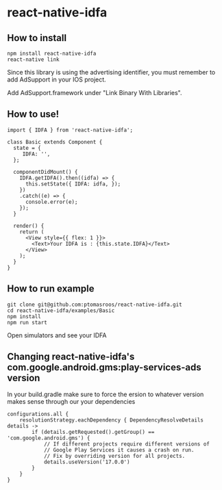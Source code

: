 # react-native-idfa

## How to install

```
npm install react-native-idfa
react-native link
```

Since this library is using the advertising identifier, you must remember to add
AdSupport in your IOS project.

Add AdSupport.framework under "Link Binary With Libraries".

## How to use!

```
import { IDFA } from 'react-native-idfa';

class Basic extends Component {
  state = {
     IDFA: '',
  };

  componentDidMount() {
    IDFA.getIDFA().then((idfa) => {
      this.setState({ IDFA: idfa, });
    })
    .catch((e) => {
      console.error(e);
    });
  }

  render() {
    return (
      <View style={{ flex: 1 }}>
        <Text>Your IDFA is : {this.state.IDFA}</Text>
      </View>
    );
  }
}
```

## How to run example

```
git clone git@github.com:ptomasroos/react-native-idfa.git
cd react-native-idfa/examples/Basic
npm install
npm run start
```

Open simulators and see your IDFA


##  Changing react-native-idfa's com.google.android.gms:play-services-ads version

In your build.gradle make sure to force the ersion to whatever version makes sense through our your dependencies

```
configurations.all {
    resolutionStrategy.eachDependency { DependencyResolveDetails details ->
        if (details.getRequested().getGroup() == 'com.google.android.gms') {
            // If different projects require different versions of
            // Google Play Services it causes a crash on run.
            // Fix by overriding version for all projects.
            details.useVersion('17.0.0')
        }
    }
}

```

